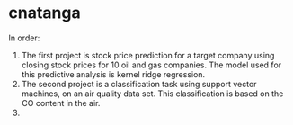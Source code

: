 # cnatanga
In order:
  1. The first project is stock price prediction for a target company using closing stock prices for 10 oil and gas companies. The model used for this predictive analysis is kernel ridge regression.
  2. The second project is a classification task using support vector machines, on an air quality data set. This classification is based on the CO content in the air.
  3. 
